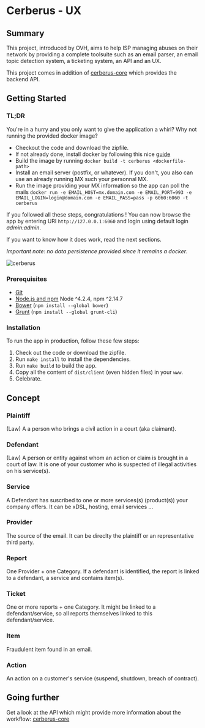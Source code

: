 # Cerberus - UX #

## Summary ##

This project, introduced by OVH, aims to help ISP managing abuses
on their network by providing a complete toolsuite such as an email parser,
an email topic detection system, a ticketing system, an API and an UX.

This project comes in addition of [cerberus-core](https://github.com/ovh/cerberus-core/)
which provides the backend API.

## Getting Started ##

### TL;DR ###

You're in a hurry and you only want to give the application a whirl? Why not 
running the provided docker image?

- Checkout the code and download the zipfile.
- If not already done, install docker by following this nice [guide](https://docs.docker.com/engine/installation/)
- Build the image by running `docker build -t cerberus <dockerfile-path>`
- Install an email server (postfix, or whatever). If you don't, you also can
use an already running MX such your personnal MX.
- Run the image providing your MX information so the app can poll the mails
`docker run -e EMAIL_HOST=mx.domain.com -e EMAIL_PORT=993 -e
EMAIL_LOGIN=login@domain.com -e EMAIL_PASS=pass -p 6060:6060 -t cerberus`

If you followed all these steps, congratulations ! You can now browse the app
by entering URI `http://127.0.0.1:6060` and login using default login
*admin:admin*.

If you want to know how it does work, read the next sections.

*Important note: no data persistence provided since it remains a docker.*

![cerberus](https://raw.githubusercontent.com/ovh/cerberus-core/devel/doc/source/cerberus.gif?token=AQVCyzi29XLlKOim8_VoCJjYEWyoY1Gaks5Wx0qqwA%3D%3D)

### Prerequisites ###

- [Git](https://git-scm.com/)
- [Node.js and npm](nodejs.org) Node ^4.2.4, npm ^2.14.7
- [Bower](bower.io) (`npm install --global bower`)
- [Grunt](http://gruntjs.com/) (`npm install --global grunt-cli`)


### Installation ###

To run the app in production, follow these few steps:

1. Check out the code or download the zipfile.
2. Run `make install` to install the dependencies.
3. Run `make build` to build the app.
4. Copy all the content of `dist/client` (even hidden files) in your `www`.
5. Celebrate.

## Concept ##

### Plaintiff ###

(Law) A a person who brings a civil action in a court (aka claimant).

### Defendant ###

(Law) A person or entity against whom an action or claim is brought in a court
of law. It is one of your customer who is suspected of illegal activities on
his service(s).

### Service ###

A Defendant has suscribed to one or more services(s) (product(s)) your company
offers. It can be xDSL, hosting, email services ...

### Provider ###

The source of the email. It can be direclty the plaintiff or an representative
third party.

### Report ###

One Provider + one Category. If a defendant is identified, the report is linked
to a defendant, a service and contains item(s).

### Ticket ###

One or more reports + one Category. It might be linked to a defendant/service,
so all reports themselves linked to this defendant/service.

### Item ###
        
Fraudulent item found in an email.

### Action ###

An action on a customer's service (suspend, shutdown, breach of contract).

## Going further ##

Get a look at the API which might provide more information about the workflow:
[cerberus-core](https://github.com/ovh/cerberus-core/blob/master/README.md)

